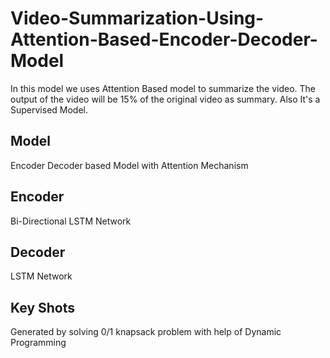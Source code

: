 # Video-Summarization-Using-Attention-Based-Encoder-Decoder-Model
In this model we uses Attention Based model to summarize the video. The output of the video will be 15% of the original video as summary. Also It's a Supervised Model.

## Model
Encoder Decoder based Model with Attention Mechanism

## Encoder 
Bi-Directional LSTM Network

## Decoder
LSTM Network

## Key Shots
Generated by solving 0/1 knapsack problem with help of Dynamic Programming
